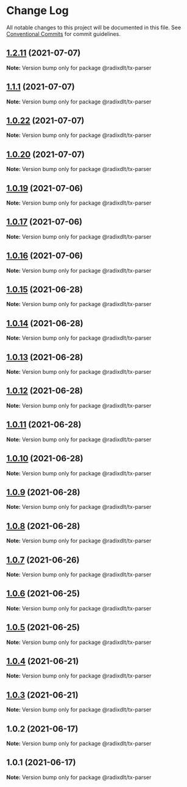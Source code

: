 # Change Log

All notable changes to this project will be documented in this file.
See [Conventional Commits](https://conventionalcommits.org) for commit guidelines.

## [1.2.11](https://github.com/radixdlt/radixdlt-javascript/compare/@radixdlt/tx-parser@1.1.1...@radixdlt/tx-parser@1.2.11) (2021-07-07)

**Note:** Version bump only for package @radixdlt/tx-parser





## [1.1.1](https://github.com/radixdlt/radixdlt-javascript/compare/@radixdlt/tx-parser@1.0.22...@radixdlt/tx-parser@1.1.1) (2021-07-07)

**Note:** Version bump only for package @radixdlt/tx-parser





## [1.0.22](https://github.com/radixdlt/radixdlt-javascript/compare/@radixdlt/tx-parser@1.0.20...@radixdlt/tx-parser@1.0.22) (2021-07-07)

**Note:** Version bump only for package @radixdlt/tx-parser





## [1.0.20](https://github.com/radixdlt/radixdlt-javascript/compare/@radixdlt/tx-parser@1.0.19...@radixdlt/tx-parser@1.0.20) (2021-07-07)

**Note:** Version bump only for package @radixdlt/tx-parser





## [1.0.19](https://github.com/radixdlt/radixdlt-javascript/compare/@radixdlt/tx-parser@1.0.15...@radixdlt/tx-parser@1.0.19) (2021-07-06)

**Note:** Version bump only for package @radixdlt/tx-parser





## [1.0.17](https://github.com/radixdlt/radixdlt-javascript/compare/@radixdlt/tx-parser@1.0.15...@radixdlt/tx-parser@1.0.17) (2021-07-06)

**Note:** Version bump only for package @radixdlt/tx-parser





## [1.0.16](https://github.com/radixdlt/radixdlt-javascript/compare/@radixdlt/tx-parser@1.0.15...@radixdlt/tx-parser@1.0.16) (2021-07-06)

**Note:** Version bump only for package @radixdlt/tx-parser





## [1.0.15](https://github.com/radixdlt/radixdlt-javascript/compare/@radixdlt/tx-parser@1.0.14...@radixdlt/tx-parser@1.0.15) (2021-06-28)

**Note:** Version bump only for package @radixdlt/tx-parser





## [1.0.14](https://github.com/radixdlt/radixdlt-javascript/compare/@radixdlt/tx-parser@1.0.13...@radixdlt/tx-parser@1.0.14) (2021-06-28)

**Note:** Version bump only for package @radixdlt/tx-parser





## [1.0.13](https://github.com/radixdlt/radixdlt-javascript/compare/@radixdlt/tx-parser@1.0.12...@radixdlt/tx-parser@1.0.13) (2021-06-28)

**Note:** Version bump only for package @radixdlt/tx-parser





## [1.0.12](https://github.com/radixdlt/radixdlt-javascript/compare/@radixdlt/tx-parser@1.0.11...@radixdlt/tx-parser@1.0.12) (2021-06-28)

**Note:** Version bump only for package @radixdlt/tx-parser





## [1.0.11](https://github.com/radixdlt/radixdlt-javascript/compare/@radixdlt/tx-parser@1.0.10...@radixdlt/tx-parser@1.0.11) (2021-06-28)

**Note:** Version bump only for package @radixdlt/tx-parser





## [1.0.10](https://github.com/radixdlt/radixdlt-javascript/compare/@radixdlt/tx-parser@1.0.9...@radixdlt/tx-parser@1.0.10) (2021-06-28)

**Note:** Version bump only for package @radixdlt/tx-parser





## [1.0.9](https://github.com/radixdlt/radixdlt-javascript/compare/@radixdlt/tx-parser@1.0.8...@radixdlt/tx-parser@1.0.9) (2021-06-28)

**Note:** Version bump only for package @radixdlt/tx-parser





## [1.0.8](https://github.com/radixdlt/radixdlt-javascript/compare/@radixdlt/tx-parser@1.0.7...@radixdlt/tx-parser@1.0.8) (2021-06-28)

**Note:** Version bump only for package @radixdlt/tx-parser





## [1.0.7](https://github.com/radixdlt/radixdlt-javascript/compare/@radixdlt/tx-parser@1.0.6...@radixdlt/tx-parser@1.0.7) (2021-06-26)

**Note:** Version bump only for package @radixdlt/tx-parser





## [1.0.6](https://github.com/radixdlt/radixdlt-javascript/compare/@radixdlt/tx-parser@1.0.5...@radixdlt/tx-parser@1.0.6) (2021-06-25)

**Note:** Version bump only for package @radixdlt/tx-parser





## [1.0.5](https://github.com/radixdlt/radixdlt-javascript/compare/@radixdlt/tx-parser@1.0.4...@radixdlt/tx-parser@1.0.5) (2021-06-25)

**Note:** Version bump only for package @radixdlt/tx-parser





## [1.0.4](https://github.com/radixdlt/radixdlt-javascript/compare/@radixdlt/tx-parser@1.0.3...@radixdlt/tx-parser@1.0.4) (2021-06-21)

**Note:** Version bump only for package @radixdlt/tx-parser





## [1.0.3](https://github.com/radixdlt/radixdlt-javascript/compare/@radixdlt/tx-parser@1.0.2...@radixdlt/tx-parser@1.0.3) (2021-06-21)

**Note:** Version bump only for package @radixdlt/tx-parser





## 1.0.2 (2021-06-17)

**Note:** Version bump only for package @radixdlt/tx-parser





## 1.0.1 (2021-06-17)

**Note:** Version bump only for package @radixdlt/tx-parser
